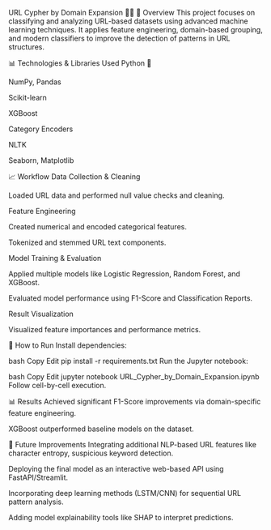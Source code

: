 
URL Cypher by Domain Expansion 🔐🌐
📌 Overview
This project focuses on classifying and analyzing URL-based datasets using advanced machine learning techniques. It applies feature engineering, domain-based grouping, and modern classifiers to improve the detection of patterns in URL structures.

📊 Technologies & Libraries Used
Python 🐍

NumPy, Pandas

Scikit-learn

XGBoost

Category Encoders

NLTK

Seaborn, Matplotlib

📈 Workflow
Data Collection & Cleaning

Loaded URL data and performed null value checks and cleaning.

Feature Engineering

Created numerical and encoded categorical features.

Tokenized and stemmed URL text components.

Model Training & Evaluation

Applied multiple models like Logistic Regression, Random Forest, and XGBoost.

Evaluated model performance using F1-Score and Classification Reports.

Result Visualization

Visualized feature importances and performance metrics.

📌 How to Run
Install dependencies:

bash
Copy
Edit
pip install -r requirements.txt
Run the Jupyter notebook:

bash
Copy
Edit
jupyter notebook URL_Cypher_by_Domain_Expansion.ipynb
Follow cell-by-cell execution.

📊 Results
Achieved significant F1-Score improvements via domain-specific feature engineering.

XGBoost outperformed baseline models on the dataset.

🌱 Future Improvements
Integrating additional NLP-based URL features like character entropy, suspicious keyword detection.

Deploying the final model as an interactive web-based API using FastAPI/Streamlit.

Incorporating deep learning methods (LSTM/CNN) for sequential URL pattern analysis.

Adding model explainability tools like SHAP to interpret predictions.
